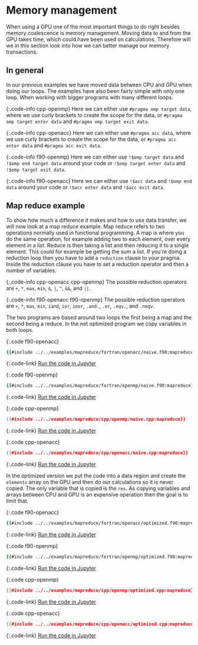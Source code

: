 # Memory management

When using a GPU one of the most important things to do right besides memory
coalescence is memory management. Moving data to and from the GPU takes time,
which could have been used on calculations. Therefore will we in this section
look into how we can better manage our memory transactions.

In general
----------
In our previous examples we have moved data between CPU and GPU when doing our
loops. The examples have also been fairly simple with only one loop. When working
with bigger programs with many different loops.

{:.code-info cpp-openmp}
Here we can either use `#pragma omp target data`, where we use curly brackets to
create the scope for the data, or `#pragma omp target enter data` and
`#pragma omp target exit data`.

{:.code-info cpp-openacc}
Here we can either use `#pragma acc data`, where we use curly brackets to
create the scope for the data, or `#pragma acc enter data` and
`#pragma acc exit data`.

{:.code-info f90-openmp}
Here we can either use `!$omp target data` and `!$omp end target data` around
your code or `!$omp target enter data` and `!$omp target exit data`.

{:.code-info f90-openacc}
Here we can either use `!$acc data` and `!$omp end data` around your code or
`!$acc enter data` and `!$acc exit data`.

Map reduce example
------------------
To show how much a difference it makes and how to use data transfer, we will now
look at a map reduce example. Map reduce refers to two operations normally used
in functional programming. A map is where you do the same operation, for example
adding two to each element, over every element in a list. Reduce is then taking a
list and then reducing it to a single element. This could for example be getting
the sum a list. If you're doing a reduction loop then you have to add a
`reduction` clause to your pragma. Inside the reduction clause you have to set a
reduction operator and then a number of variables.

{:.code-info cpp-openacc cpp-openmp}
The possible reduction operators are `+`, `*`, `max`, `min`, `&`, `|`, `^`, `&&`,
and `||`.

{:.code-info f90-openacc f90-openmp}
The possible reduction operators are `+`, `*`, `max`, `min`, `iand`, `ior`,
`ieor`, `.and.`, `.or`, `.eqv.`, and `.neqv`.

The two programs are based around two loops the first being a map and the second
being a reduce. In the not optimized program we copy variables in both loops.

{:.code f90-openacc}
```f90
{{#include ../../examples/mapreduce/fortran/openacc/naive.f90:mapreduce}}
```
{:.code-link}
[Run the code in Jupyter](/jupyter/lab/tree/mapreduce/fortran/openacc/naive.ipynb)

{:.code f90-openmp}
```f90
{{#include ../../examples/mapreduce/fortran/openmp/naive.f90:mapreduce}}
```
{:.code-link}
[Run the code in Jupyter](/jupyter/lab/tree/mapreduce/fortran/openmp/naive.ipynb)

{:.code cpp-openmp}
```c++
{{#include ../../examples/mapreduce/cpp/openmp/naive.cpp:mapreduce}}
```
{:.code-link}
[Run the code in Jupyter](/jupyter/lab/tree/mapreduce/cpp/openmp/naive.ipynb)

{:.code cpp-openacc}
```c++
{{#include ../../examples/mapreduce/cpp/openacc/naive.cpp:mapreduce}}
```
{:.code-link}
[Run the code in Jupyter](/jupyter/lab/tree/mapreduce/cpp/openacc/naive.ipynb)

In the optimized version we put the code into a data region and create the
`elements` array on the GPU and then do our calculations so it is never copied.
The only variable that is copied is the `res`. As copying variables and arrays
between CPU and GPU is an expensive operation then the goal is to limit that.

{:.code f90-openacc}
```f90
{{#include ../../examples/mapreduce/fortran/openacc/optimized.f90:mapreduce}}
```
{:.code-link}
[Run the code in Jupyter](/jupyter/lab/tree/mapreduce/fortran/openacc/optimized.ipynb)

{:.code f90-openmp}
```f90
{{#include ../../examples/mapreduce/fortran/openmp/optimized.f90:mapreduce}}
```
{:.code-link}
[Run the code in Jupyter](/jupyter/lab/tree/mapreduce/fortran/openmp/optimized.ipynb)

{:.code cpp-openmp}
```c++
{{#include ../../examples/mapreduce/cpp/openmp/optimized.cpp:mapreduce}}
```
{:.code-link}
[Run the code in Jupyter](/jupyter/lab/tree/mapreduce/cpp/openmp/optimized.ipynb)

{:.code cpp-openacc}
```c++
{{#include ../../examples/mapreduce/cpp/openacc/optimized.cpp:mapreduce}}
```
{:.code-link}
[Run the code in Jupyter](/jupyter/lab/tree/mapreduce/cpp/openacc/optimized.ipynb)
